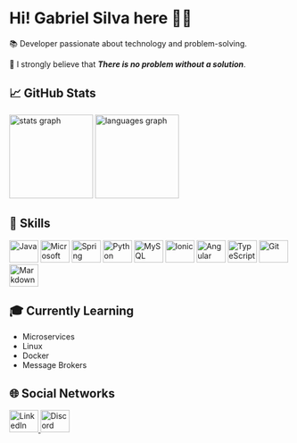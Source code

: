# Hi! Gabriel Silva here 🚀🚀

📚 Developer passionate about technology and problem-solving.

💪 I strongly believe that _**There is no problem without a solution**_.

## 📈 GitHub Stats

<p>
  <img src="https://github-readme-stats.vercel.app/api?hide_title=false&hide_rank=false&show_icons=true&include_all_commits=true&count_private=true&disable_animations=false&theme=dark&locale=en&hide_border=false&username=Gabriel-S-O" height="150" alt="stats graph"  />
  <img src="https://github-readme-stats.vercel.app/api/top-langs?locale=en&hide_title=false&layout=compact&card_width=320&langs_count=5&theme=dark&hide_border=false&username=Gabriel-S-O" height="150" alt="languages graph"  />
</p>

## 💼 Skills

<p>
  <img src="https://cdn.jsdelivr.net/gh/devicons/devicon/icons/java/java-original.svg" height="40" width="52" alt="Java" />
  <img src="https://cdn.jsdelivr.net/gh/devicons/devicon/icons/microsoftsqlserver/microsoftsqlserver-plain.svg" height="40" width="52" alt="Microsoft SQL Server" />
  <img src="https://cdn.jsdelivr.net/gh/devicons/devicon/icons/spring/spring-original.svg" height="40" width="52" alt="Spring" />
  <img src="https://cdn.jsdelivr.net/gh/devicons/devicon/icons/python/python-original.svg" height="40" width="52" alt="Python" />
  <img src="https://cdn.jsdelivr.net/gh/devicons/devicon/icons/mysql/mysql-original.svg" height="40" width="52" alt="MySQL" />
  <img src="https://cdn.jsdelivr.net/gh/devicons/devicon/icons/ionic/ionic-original.svg" height="40" width="52" alt="Ionic" />
  <img src="https://cdn.jsdelivr.net/gh/devicons/devicon/icons/angularjs/angularjs-plain.svg" height="40" width="52" alt="Angular" />
  <img src="https://cdn.jsdelivr.net/gh/devicons/devicon/icons/typescript/typescript-plain.svg" height="40" width="52" alt="TypeScript" />
  <img src="https://cdn.jsdelivr.net/gh/devicons/devicon/icons/git/git-original.svg" height="40" width="52" alt="Git" />
  <img src="https://cdn.jsdelivr.net/gh/devicons/devicon/icons/markdown/markdown-original.svg" height="40" width="52" alt="Markdown" />
</p>

## 🎓 Currently Learning

- Microservices
- Linux
- Docker
- Message Brokers

## 🌐 Social Networks

<a href="https://www.linkedin.com/in/gabriel-silva-34a87a1aa/" target="_blank">
  <img src="https://raw.githubusercontent.com/maurodesouza/profile-readme-generator/master/src/assets/icons/social/linkedin/default.svg" width="52" height="40" alt="LinkedIn"  />
</a>
<a href="https://discord.com/users/173421126901432320" target="_blank">
  <img src="https://raw.githubusercontent.com/maurodesouza/profile-readme-generator/master/src/assets/icons/social/discord/default.svg" width="52" height="40" alt="Discord"  />
</a>
